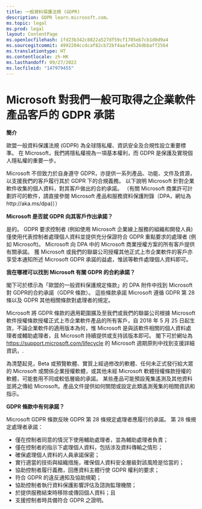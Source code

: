 ```yaml
---
title: 一般資料保護法規 (GDPR)
description: GDPR learn.microsoft.com。
ms.topic: legal
ms.prod: legal
layout: ContentPage
ms.openlocfilehash: 1fd23b342c8822a527df59cf1785eb7cb1d0d9a4
ms.sourcegitcommit: 4992204ccdcaf82cb72bf4aafe4526dbbaff2564
ms.translationtype: HT
ms.contentlocale: zh-HK
ms.lasthandoff: 09/27/2022
ms.locfileid: "147979455"
---
```

# <a name="microsofts-gdpr-commitments-to-customers-of-our-generally-available-enterprise-software-products"></a>Microsoft 對我們一般可取得之企業軟件產品客戶的 GDPR 承諾

**簡介**

歐盟一般資料保護法規 (GDPR) 為全球隱私權、資訊安全及合規性設立重要標準。 在 Microsoft，我們將隱私權視為一項基本權利，而 GDPR 是保護及實現個人隱私權的重要一步。     

Microsoft 不但致力於自身遵守 GDPR，亦提供一系列產品、功能、文件及資源，以支援我們的客戶履行其於 GDPR 下的合規義務。 以下說明 Microsoft 針對企業軟件收集的個人資料，對其客戶做出的合約承諾。 （有關 Microsoft 商業許可計劃許可的軟件，請直接參閱 Microsoft 產品和服務資料保護附錄（DPA，網址為http://aka.ms/dpa)））

**Microsoft 是否就 GDPR 向其客戶作出承諾？**

是的。 GDPR 要求控制者 (例如使用 Microsoft 企業線上服務的組織和開發人員) 僅使用代表控制者處理個人資料並提供充分保證符合 GDPR 重點要求的處理者 (例如 Microsoft)。 Microsoft 向 DPA 中的 Microsoft 商業授權方案的所有客戶提供有關承諾。 獲 Microsoft 或我們的聯屬公司授權其他正式上市企業軟件的客戶亦享受本通知所述 Microsoft GDPR 承諾的益處，惟該等軟件處理個人資料即可。

**我在哪裡可以找到 Microsoft 有關 GDPR 的合約承諾？**

閣下可於標示為「歐盟的一般資料保護規定條款」的 DPA 附件中找到 Microsoft 對 GDPR的合約承諾（GDPR 條款）。 這些條款承諾 Microsoft 遵循 GDPR 第 28 條以及 GDPR 其他相關條款對處理者的規定。 

Microsoft 將 GDPR 條款的適用範圍擴及至我們或我們的聯屬公司根據 Microsoft 軟件授權條款授權正式上市企業軟件產品的所有客戶，自 2018 年 5 月 25 日起生效，不論企業軟件的適用版本為何，惟 Microsoft 是與該軟件相關的個人資料處理者或輔助處理者，且 Microsoft 持續提供或支持該版本即可。 閣下可於網址為 https://support.microsoft.com/lifecycle 的 Microsoft 週期原則中找到支援詳細資訊，.

為清楚起見，Beta 或預覽軟體、實質上經過修改的軟體、任何未正式發行給大眾的 Microsoft 或關係企業授權軟體，或其他未經 Microsoft 軟體授權條款授權的軟體，可能套用不同或較低層級的承諾。 某些產品可能預設蒐集遙測及其他資料並將之傳給 Microsoft。產品文件提供如何關閉或設定此類遙測蒐集的相關資訊和指示。

**GDPR 條款中有何承諾？**

Microsoft GDPR 條款反映 GDPR 第 28 條規定處理者應履行的承諾。  第 28 條規定處理者承諾：

-   僅在控制者同意的情況下使用輔助處理者，並為輔助處理者負責；
-   僅在控制者的指示下處理個人資料，包括涉及資料傳輸之情形；
-   確保處理個人資料的人員承諾保密；
-   實行適當的技術與組織措施，確保個人資料安全層級對該風險是恰當的；
-   協助控制者履行義務，回應資料主體行使 GDPR 權利的要求；
-   符合 GDPR 的違反通知及協助規範；
-   協助控制者執行資料保護影響評估及諮詢監理機關； 
-   於提供服務結束時移除或傳回個人資料；且
-   支援控制者時具備符合 GDPR 之證明。

